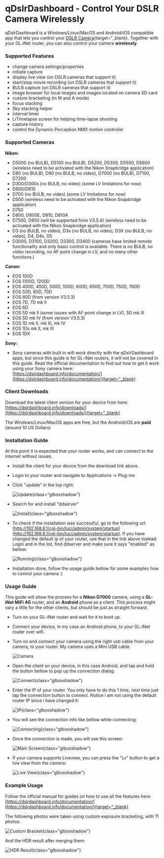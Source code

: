 # qDslrDashboard - Control Your DSLR Camera Wirelessly

qDslrDashboard is a Windows/Linux/MacOS and Android/iOS compatible app that lets you control your [DSLR Camera](https://en.wikipedia.org/wiki/Digital_single-lens_reflex_camera){target="_blank}. Together with your GL.iNet router, you can also control your camera **wirelessly**.

### Supported Features
 - change camera settings/properties
 - initiate capture
 - display live view (on DSLR cameras that support it)
 - start/stop movie recording (on DSLR cameras that support it)
 - BULB capture (on DSLR cameras that support it)
 - image browser for local images and images located on camera SD card
 - custom bracketing (in M and A mode)
 - focus stacking
 - Sky stacking helper
 - interval timer
 - LrTimelapse screen for helping time-lapse shooting
 - capture history
 - control the Dynamic Perception NMX motion controller

### Supported Cameras

**Nikon:**

 - D5000 (no BULB), D5100 (no BULB), D5200, D5300, D5500, D5600 (wireless need to be activated with the Nikon Snapbridge application)
 - D80 (no BULB), D90 (no BULB, no video), D7000 (no BULB), D7100, D7200
 - D300/D300s (no BULB, no video) (some LV limitations for now)
 - D600/D610
 - D700 (no BULB, no video) (some LV limitations for now)
 - D500 (wireless need to be activated with the Nikon Snapbridge application)
 - D750
 - D800, D800E, D810, D810A
 - D7500, D850 (will be supported from V3.5.4) (wireless need to be activated with the Nikon Snapbridge application)
 - D3 (no BULB, no video), D3s (no BULB, no video), D3X (no BULB, no video), D4, D4s, D5
 - D3000, D3100, D3200, D3300, D3400 (cameras have limited remote functionality and only basic control is available. There is no BULB, no video recording, no AF point change in LV, and no many other functions.)

**Canon:**

 - EOS 100D
 - EOS 1100D, 1200D
 - EOS 400D, 450D, 500D, 550D, 600D, 650D, 700D, 750D, 760D
 - EOS 50D, 60D, 70D
 - EOS 80D (from version V3.5.3)
 - EOS 7D, 7D mk II
 - EOS 6D
 - EOS 5D mk II (some issues with AF point change in LV), 5D mk III
 - EOS 5D mk IV (from version V3.5.3)
 - EOS 1D mk II, mk III, mk IV
 - EOS 1Ds mk II, mk III
 - EOS 1DX

**Sony:**

 - Sony cameras with built in wifi work directly with the qDslrDashboard apps, but since this guide is for GL-iNet routers, it will not be covered in this guide. Read the official documentation to find out how to get it work using your Sony camera here: [https://dslrdashboard.info/documentation/](https://dslrdashboard.info/documentation/){target="_blank}

### Client Downloads

Download the latest client version for your device from here:
[https://dslrdashboard.info/downloads/](https://dslrdashboard.info/downloads/){target="_blank}

The Windows/Linux/MacOS apps are free, but the Android/iOS are **paid** (around 10  US Dollars)

### Installation Guide

At this point it is expected that your router works, and can connect to the internet without issues.

 - Install the client for your device from the download link above.
 - Login to your router and navigate to Applications -> Plug-ins
 - Click "update" in the top right:

    ![Update](https://static.gl-inet.com/docs/en/3/tutorials/qdslrdashboard/qdslr1.png){class="glboxshadow"}

 - Search for and install "ddserver"

    ![Install](https://static.gl-inet.com/docs/en/3/tutorials/qdslrdashboard/qdslr2.png){class="glboxshadow"}

 - To check if the installation was successful, go to the following url: [http://192.168.8.1/cgi-bin/luci/admin/system/startup](http://192.168.8.1/cgi-bin/luci/admin/system/startup). If you have changed the default ip of your router, use that in the link above instead. Login and in the list, find ddserver and make sure it says "enabled" as bellow:

    ![Running](https://static.gl-inet.com/docs/en/3/tutorials/qdslrdashboard/qdslr3.png){class="glboxshadow"}

 - Installation done, follow the usage guide bellow for some examples how to control your camera :)

### Usage Guide

This guide will show the process for a **Nikon D7000** camera, using a **GL-iNet MiFi 4G** router, and an **Android** phone as a client.
This process might vary a little for the other clients, but should be just as straight forward.

 - Turn on your GL-iNet router and wait for it to boot up.
 - Connect your device, in my case an Android phone, to your GL-iNet router over wifi.
 - Turn on and connect your camera using the right usb cable from your camera, to your router. My camera uses a Mini USB cable.

    ![Camera](https://static.gl-inet.com/docs/en/3/tutorials/qdslrdashboard/qdslr4.jpg)

 - Open the client on your device, in this case Android, and tap and hold the button bellow to pop up the connection dialog:

    ![Connect](https://static.gl-inet.com/docs/en/3/tutorials/qdslrdashboard/qdslr5.png){class="glboxshadow"}

 - Enter the IP of your router. You only have to do this 1 time, next time just tap the connection button to connect.
Notice i am not using the default router IP since i have changed it:

    ![IP](https://static.gl-inet.com/docs/en/3/tutorials/qdslrdashboard/qdslr6.png){class="glboxshadow"}

 - You will see the connection info like bellow while connecting:

    ![Connecting](https://static.gl-inet.com/docs/en/3/tutorials/qdslrdashboard/qdslr7.png){class="glboxshadow"}

 - Once the connection is made, you will see this screen:

    ![Main Screen](https://static.gl-inet.com/docs/en/3/tutorials/qdslrdashboard/qdslr8.png){class="glboxshadow"}

 - If your camera supports Liveview, you can press the "Lv" button to get a live view from the camera:

    ![Live View](https://static.gl-inet.com/docs/en/3/tutorials/qdslrdashboard/qdslr9.png){class="glboxshadow"}

### Example Usage

Follow the official manual for guides on how to use all the features here:
[https://dslrdashboard.info/documentation/](https://dslrdashboard.info/documentation/){target="_blank}

The following photos were taken using custom exposure bracketing, with 11 photos:

![Custom Bracket](https://static.gl-inet.com/docs/en/3/tutorials/qdslrdashboard/qdslr10.png){class="glboxshadow"}

And the HDR result after merging them:

![HDR Result](https://static.gl-inet.com/docs/en/3/tutorials/qdslrdashboard/qdslr11.jpg){class="glboxshadow"}
